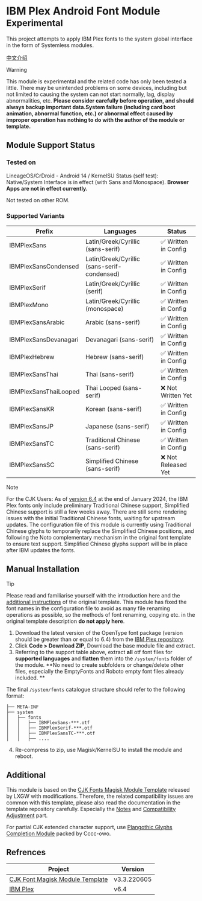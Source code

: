 # IBM Plex Android Font Module <sup>Experimental</sup>
This project attempts to apply IBM Plex fonts to the system global interface in the form of Systemless modules.

[中文介绍](README.md)

> [!WARNING]
> This module is experimental and the related code has only been tested a little. There may be unintended problems on some devices, including but not limited to causing the system can not start normally, lag, display abnormalities, etc. **Please consider carefully before operation, and should always backup important data.System failure (including card boot animation, abnormal function, etc.) or abnormal effect caused by improper operation has nothing to do with the author of the module or template.**

## Module Support Status
### Tested on
LineageOS/CrDroid - Android 14 / KernelSU
Status (self test): Native/System Interface is in effect (with Sans and Monospace). **Browser Apps are not in effect currently.**

Not tested on other ROM.

### Supported Variants
 | Prefix | Languages | Status  |
 | ------- | ---- | -------------------------------- |
 |IBMPlexSans|Latin/Greek/Cyrillic (sans-serif)| ✅ Written in Config |
 |IBMPlexSansCondensed|Latin/Greek/Cyrillic (sans-serif-condensed)| ✅ Written in Config|
 |IBMPlexSerif|Latin/Greek/Cyrillic (serif)|✅ Written in Config|
 |IBMPlexMono|Latin/Greek/Cyrillic (monospace)|✅ Written in Config|
 |IBMPlexSansArabic|Arabic (sans-serif)|✅ Written in Config|
 |IBMPlexSansDevanagari|Devanagari (sans-serif)|✅ Written in Config|
 |IBMPlexHebrew|Hebrew (sans-serif)|✅ Written in Config|
 |IBMPlexSansThai|Thai (sans-serif)|✅ Written in Config|
 |IBMPlexSansThaiLooped|Thai Looped (sans-serif)|❌ Not Written Yet|
 |IBMPlexSansKR|Korean (sans-serif)|✅ Written in Config|
 |IBMPlexSansJP|Japanese (sans-serif)|✅ Written in Config|
 |IBMPlexSansTC|Traditional Chinese (sans-serif)|✅ Written in Config|
 |IBMPlexSansSC|Simplified Chinese (sans-serif)|❌ Not Released Yet|

> [!NOTE]
> For the CJK Users:
> As of [version 6.4](https://github.com/ibm/plex/releases/latest) at the end of January 2024, the IBM Plex fonts only include preliminary Traditional Chinese support, Simplified Chinese support is still a few weeks away. There are still some rendering issues with the initial Traditional Chinese fonts, waiting for upstream updates.
> The configuration file of this module is currently using Traditional Chinese glyphs to temporarily replace the Simplified Chinese positions, and following the Noto complementary mechanism in the original font template to ensure text support. Simplified Chinese glyphs support will be in place after IBM updates the fonts.

## Manual Installation
> [!TIP]
> Please read and familiarise yourself with the introduction here and the [additional instructions](#Additional) of the original template. This module has fixed the font names in the configuration file to avoid as many file renaming operations as possible, so the methods of font renaming, copying etc. in the original template description **do not apply here**.

1. Download the latest version of the OpenType font package (version should be greater than or equal to 6.4) from the [IBM Plex repository](https://github.com/ibm/plex/releases/latest).
2. Click **Code > Download ZIP**, Download the base module file and extract.
3. Referring to the support table above, extract **all** otf font files for **supported languages** and **flatten** them into the `/system/fonts` folder of the module. **No need to create subfolders or change/delete other files, especially the EmptyFonts and Roboto empty font files already included. **

The final `/system/fonts` catalogue structure should refer to the following format:
```
├── META-INF
├── system
│   ├── fonts
│   │   ├── IBMPlexSans-***.otf
│   │   ├── IBMPlexSerif-***.otf
│   │   ├── IBMPlexSansTC-***.otf
│   │   ├── ....
```

4. Re-compress to zip, use Magisk/KernelSU to install the module and reboot.

## Additional

This module is based on the [CJK Fonts Magisk Module Template](https://github.com/lxgw/advanced-cjk-font-magisk-module-template) released by LXGW with modifications. Therefore, the related compatibility issues are common with this template, please also read the documentation in the template repository carefully. Especially the [Notes](https://github.com/lxgw/advanced-cjk-font-magisk-module-template#%E6%B3%A8%E6%84%8F%E4%BA%8B%E9%A1%B9) and [Compatibility Adjustment](https://github.com/lxgw/advanced-cjk-font-magisk-module-template#%E5%85%BC%E5%AE%B9%E6%80%A7%E8%B0%83%E6%95%B4-%E4%BB%85%E4%BE%9B%E5%8F%82%E8%80%83) part.

For partial CJK extended character support, use [Plangothic Glyphs Completion Module](https://github.com/Cccc-owo/Another-Plangothic-magisk-module) packed by Cccc-owo.

## Refrences

|Project|Version|
|-|-|
|[CJK Font Magisk Module Template](https://github.com/lxgw/advanced-cjk-font-magisk-module-template)|v3.3.220605|
|[IBM Plex](https://github.com/ibm/plex)|v6.4|

